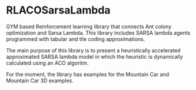# RLACOSarsaLambda
GYM based Reinforcement learning library that connects Ant colony optimization and Sarsa Lambda.
This library includes SARSA lambda agents programmed with tabular and tile coding approximations.

The main purpose of this library is to present a heuristically accelerated approximated SARSA lambda
model in which the heuristic is dynamically calculated using an ACO algoritm. 

For the moment, the library has examples for the Mountain Car and Mountain Car 3D examples.
